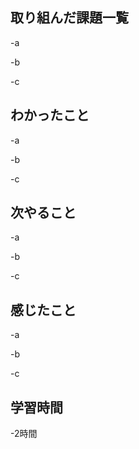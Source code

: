 ## 取り組んだ課題一覧  
-a  

-b  

-c
## わかったこと
-a  

-b  

-c
## 次やること
-a  

-b  

-c
## 感じたこと
-a  

-b  

-c
## 学習時間
-2時間
